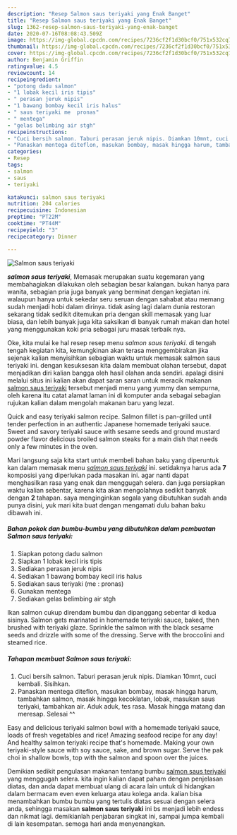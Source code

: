 ```yaml
---
description: "Resep Salmon saus teriyaki yang Enak Banget"
title: "Resep Salmon saus teriyaki yang Enak Banget"
slug: 1362-resep-salmon-saus-teriyaki-yang-enak-banget
date: 2020-07-16T08:08:43.509Z
image: https://img-global.cpcdn.com/recipes/7236cf2f1d30bcf0/751x532cq70/salmon-saus-teriyaki-foto-resep-utama.jpg
thumbnail: https://img-global.cpcdn.com/recipes/7236cf2f1d30bcf0/751x532cq70/salmon-saus-teriyaki-foto-resep-utama.jpg
cover: https://img-global.cpcdn.com/recipes/7236cf2f1d30bcf0/751x532cq70/salmon-saus-teriyaki-foto-resep-utama.jpg
author: Benjamin Griffin
ratingvalue: 4.5
reviewcount: 14
recipeingredient:
- "potong dadu salmon"
- "1 lobak kecil iris tipis"
- " perasan jeruk nipis"
- "1 bawang bombay kecil iris halus"
- " saus teriyaki me  pronas"
- " mentega"
- "gelas belimbing air stgh"
recipeinstructions:
- "Cuci bersih salmon. Taburi perasan jeruk nipis. Diamkan 10mnt, cuci kembali. Sisihkan."
- "Panaskan mentega diteflon, masukan bombay, masak hingga harum, tambahkan salmon, masak hingga kecoklatan, lobak, masukan saus teriyaki, tambahkan air. Aduk aduk, tes rasa. Masak hingga matang dan meresap. Selesai ^^"
categories:
- Resep
tags:
- salmon
- saus
- teriyaki

katakunci: salmon saus teriyaki 
nutrition: 204 calories
recipecuisine: Indonesian
preptime: "PT22M"
cooktime: "PT44M"
recipeyield: "3"
recipecategory: Dinner

---
```



![Salmon saus teriyaki](https://img-global.cpcdn.com/recipes/7236cf2f1d30bcf0/751x532cq70/salmon-saus-teriyaki-foto-resep-utama.jpg)

<b><i>salmon saus teriyaki</i></b>, Memasak merupakan suatu kegemaran yang membahagiakan dilakukan oleh sebagian besar kalangan. bukan hanya para wanita, sebagian pria juga banyak yang berminat dengan kegiatan ini. walaupun hanya untuk sekedar seru seruan dengan sahabat atau memang sudah menjadi hobi dalam dirinya. tidak asing lagi dalam dunia restoran sekarang tidak sedikit ditemukan pria dengan skill memasak yang luar biasa, dan lebih banyak juga kita saksikan di banyak rumah makan dan hotel yang menggunakan koki pria sebagai juru masak terbaik nya.

Oke, kita mulai ke hal resep resep menu <i>salmon saus teriyaki</i>. di tengah tengah kegiatan kita, kemungkinan akan terasa menggembirakan jika sejenak kalian menyisihkan sebagian waktu untuk memasak salmon saus teriyaki ini. dengan kesuksesan kita dalam membuat olahan tersebut, dapat menjadikan diri kalian bangga oleh hasil olahan anda sendiri. apalagi disini melalui situs ini kalian akan dapat saran saran untuk meracik makanan <u>salmon saus teriyaki</u> tersebut menjadi menu yang yummy dan sempurna, oleh karena itu catat alamat laman ini di komputer anda sebagai sebagian rujukan kalian dalam mengolah makanan baru yang lezat.

Quick and easy teriyaki salmon recipe. Salmon fillet is pan-grilled until tender perfection in an authentic Japanese homemade teriyaki sauce. Sweet and savory teriyaki sauce with sesame seeds and ground mustard powder flavor delicious broiled salmon steaks for a main dish that needs only a few minutes in the oven.


Mari langsung saja kita start untuk membeli bahan baku yang diperuntuk kan dalam memasak menu <u><i>salmon saus teriyaki</i></u> ini. setidaknya harus ada <b>7</b> komposisi yang diperlukan pada masakan ini. agar nanti dapat menghasilkan rasa yang enak dan menggugah selera. dan juga persiapkan waktu kalian sebentar, karena kita akan mengolahnya sedikit banyak dengan <b>2</b> tahapan. saya menginginkan segala yang dibutuhkan sudah anda punya disini, yuk mari kita buat dengan mengamati dulu bahan baku dibawah ini.

<!--inarticleads1-->

##### Bahan pokok dan bumbu-bumbu yang dibutuhkan dalam pembuatan Salmon saus teriyaki:

1. Siapkan potong dadu salmon
1. Siapkan 1 lobak kecil iris tipis
1. Sediakan  perasan jeruk nipis
1. Sediakan 1 bawang bombay kecil iris halus
1. Sediakan  saus teriyaki (me : pronas)
1. Gunakan  mentega
1. Sediakan gelas belimbing air stgh


Ikan salmon cukup direndam bumbu dan dipanggang sebentar di kedua sisinya. Salmon gets marinated in homemade teriyaki sauce, baked, then brushed with teriyaki glaze. Sprinkle the salmon with the black sesame seeds and drizzle with some of the dressing. Serve with the broccolini and steamed rice. 

<!--inarticleads2-->

##### Tahapan membuat Salmon saus teriyaki:

1. Cuci bersih salmon. Taburi perasan jeruk nipis. Diamkan 10mnt, cuci kembali. Sisihkan.
1. Panaskan mentega diteflon, masukan bombay, masak hingga harum, tambahkan salmon, masak hingga kecoklatan, lobak, masukan saus teriyaki, tambahkan air. Aduk aduk, tes rasa. Masak hingga matang dan meresap. Selesai ^^


Easy and delicious teriyaki salmon bowl with a homemade teriyaki sauce, loads of fresh vegetables and rice! Amazing seafood recipe for any day! And healthy salmon teriyaki recipe that&#39;s homemade. Making your own teriyaki-style sauce with soy sauce, sake, and brown sugar. Serve the pak choi in shallow bowls, top with the salmon and spoon over the juices. 

Demikian sedikit pengulasan makanan tentang bumbu <u>salmon saus teriyaki</u> yang menggugah selera. kita ingin kalian dapat paham dengan penjelasan diatas, dan anda dapat membuat ulang di acara lain untuk di hidangkan dalam bermacam even even keluarga atau kolega anda. kalian bisa menambahkan bumbu bumbu yang tertulis diatas sesuai dengan selera anda, sehingga masakan <b>salmon saus teriyaki</b> ini bs menjadi lebih endess dan nikmat lagi. demikianlah penjabaran singkat ini, sampai jumpa kembali di lain kesempatan. semoga hari anda menyenangkan.

